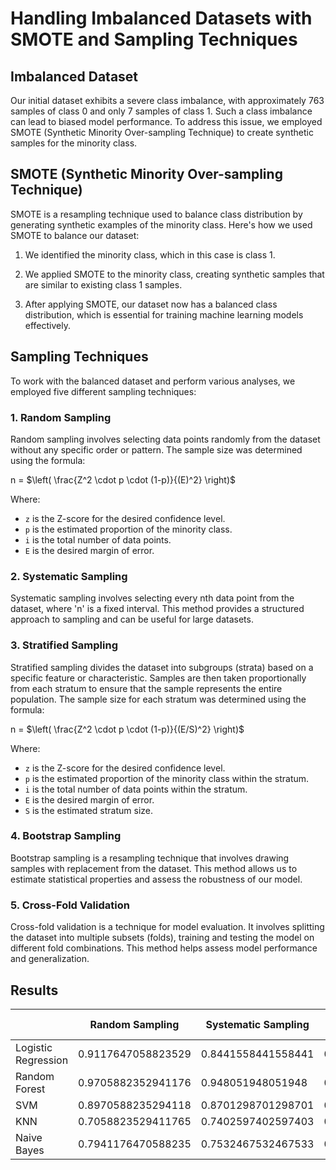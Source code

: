 # Handling Imbalanced Datasets with SMOTE and Sampling Techniques

## Imbalanced Dataset
Our initial dataset exhibits a severe class imbalance, with approximately 763 samples of class 0 and only 7 samples of class 1. Such a class imbalance can lead to biased model performance. To address this issue, we employed SMOTE (Synthetic Minority Over-sampling Technique) to create synthetic samples for the minority class.

## SMOTE (Synthetic Minority Over-sampling Technique)
SMOTE is a resampling technique used to balance class distribution by generating synthetic examples of the minority class. Here's how we used SMOTE to balance our dataset:

1. We identified the minority class, which in this case is class 1.

2. We applied SMOTE to the minority class, creating synthetic samples that are similar to existing class 1 samples.

3. After applying SMOTE, our dataset now has a balanced class distribution, which is essential for training machine learning models effectively.

## Sampling Techniques
To work with the balanced dataset and perform various analyses, we employed five different sampling techniques:

### 1. Random Sampling
Random sampling involves selecting data points randomly from the dataset without any specific order or pattern. The sample size was determined using the formula:

n = $\left( \frac{Z^2 \cdot p \cdot (1-p)}{(E)^2} \right)$

Where:
- `z` is the Z-score for the desired confidence level.
- `p` is the estimated proportion of the minority class.
- `i` is the total number of data points.
- `E` is the desired margin of error.

### 2. Systematic Sampling
Systematic sampling involves selecting every nth data point from the dataset, where 'n' is a fixed interval. This method provides a structured approach to sampling and can be useful for large datasets.

### 3. Stratified Sampling
Stratified sampling divides the dataset into subgroups (strata) based on a specific feature or characteristic. Samples are then taken proportionally from each stratum to ensure that the sample represents the entire population. The sample size for each stratum was determined using the formula:

n = $\left( \frac{Z^2 \cdot p \cdot (1-p)}{(E/S)^2} \right)$

Where:
- `z` is the Z-score for the desired confidence level.
- `p` is the estimated proportion of the minority class within the stratum.
- `i` is the total number of data points within the stratum.
- `E` is the desired margin of error.
- `S` is the estimated stratum size.

### 4. Bootstrap Sampling
Bootstrap sampling is a resampling technique that involves drawing samples with replacement from the dataset. This method allows us to estimate statistical properties and assess the robustness of our model.

### 5. Cross-Fold Validation
Cross-fold validation is a technique for model evaluation. It involves splitting the dataset into multiple subsets (folds), training and testing the model on different fold combinations. This method helps assess model performance and generalization.
## Results

|                   | Random Sampling           | Systematic Sampling        | Stratified Sampling        | Bootstrap Sampling        | Cross-fold Validation Sampling |
|-------------------|---------------------------|----------------------------|---------------------------|---------------------------|--------------------------------|
| Logistic Regression|0.9117647058823529        |0.8441558441558441          |0.9705882352941176         |0.9528795811518325         |0.9185185185185185              |
| Random Forest     |0.9705882352941176         |0.948051948051948           |0.9705882352941176         |0.9947643979057592         |0.9740740740740741              |
| SVM               |0.8970588235294118         |0.8701298701298701          |0.9705882352941176         |0.9345549738219895         |0.8962962962962961              |
| KNN               |0.7058823529411765         |0.7402597402597403          |0.9705882352941176         |0.8821989528795812         |0.7666666666666667              |
| Naive Bayes       |0.7941176470588235         |0.7532467532467533          |0.9705882352941176         | 0.8691099476439791        |0.8481481481481481               




